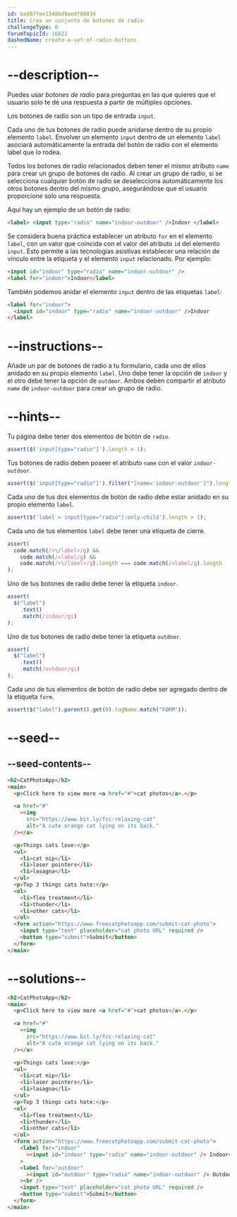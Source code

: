 ```yaml
---
id: bad87fee1348bd9aedf08834
title: Crea un conjunto de botones de radio
challengeType: 0
forumTopicId: 16822
dashedName: create-a-set-of-radio-buttons
---
```


# --description--

Puedes usar <dfn>botones de radio</dfn> para preguntas en las que quieres que el usuario solo te dé una respuesta a partir de múltiples opciones.

Los botones de radio son un tipo de entrada `input`.

Cada uno de tus botones de radio puede anidarse dentro de su propio elemento `label`. Envolver un elemento `input` dentro de un elemento `label` asociará automáticamente la entrada del botón de radio con el elemento label que lo rodea.

Todos los botones de radio relacionados deben tener el mismo atributo `name` para crear un grupo de botones de radio. Al crear un grupo de radio, si se selecciona cualquier botón de radio se deselecciona automáticamente los otros botones dentro del mismo grupo, asegurándose que el usuario proporcione solo una respuesta.

Aquí hay un ejemplo de un botón de radio:

```html
<label> <input type="radio" name="indoor-outdoor" />Indoor </label>
```

Se considera buena práctica establecer un atributo `for` en el elemento `label`, con un valor que coincida con el valor del atributo `id` del elemento `input`. Esto permite a las tecnologías asistivas establecer una relación de vínculo entre la etiqueta y el elemento `input` relacionado. Por ejemplo:

```html
<input id="indoor" type="radio" name="indoor-outdoor" />
<label for="indoor">Indoor</label>
```

También podemos anidar el elemento `input` dentro de las etiquetas `label`:

```html
<label for="indoor">
  <input id="indoor" type="radio" name="indoor-outdoor" />Indoor
</label>
```

# --instructions--

Añade un par de botones de radio a tu formulario, cada uno de ellos anidado en su propio elemento `label`. Uno debe tener la opción de `indoor` y el otro debe tener la opción de `outdoor`. Ambos deben compartir el atributo `name` de `indoor-outdoor` para crear un grupo de radio.

# --hints--

Tu página debe tener dos elementos de botón de `radio`.

```js
assert($('input[type="radio"]').length > 1);
```

Tus botones de radio deben poseer el atributo `name` con el valor `indoor-outdoor`.

```js
assert($('input[type="radio"]').filter("[name='indoor-outdoor']").length > 1);
```

Cada uno de tus dos elementos de botón de radio debe estar anidado en su propio elemento `label`.

```js
assert($('label > input[type="radio"]:only-child').length > 1);
```

Cada uno de tus elementos `label` debe tener una etiqueta de cierre.

```js
assert(
  code.match(/<\/label>/g) &&
    code.match(/<label/g) &&
    code.match(/<\/label>/g).length === code.match(/<label/g).length
);
```

Uno de tus botones de radio debe tener la etiqueta `indoor`.

```js
assert(
  $("label")
    .text()
    .match(/indoor/gi)
);
```

Uno de tus botones de radio debe tener la etiqueta `outdoor`.

```js
assert(
  $("label")
    .text()
    .match(/outdoor/gi)
);
```

Cada uno de tus elementos de botón de radio debe ser agregado dentro de la etiqueta `form`.

```js
assert($("label").parent().get(0).tagName.match("FORM"));
```

# --seed--

## --seed-contents--

```html
<h2>CatPhotoApp</h2>
<main>
  <p>Click here to view more <a href="#">cat photos</a>.</p>

  <a href="#"
    ><img
      src="https://www.bit.ly/fcc-relaxing-cat"
      alt="A cute orange cat lying on its back."
  /></a>

  <p>Things cats love:</p>
  <ul>
    <li>cat nip</li>
    <li>laser pointers</li>
    <li>lasagna</li>
  </ul>
  <p>Top 3 things cats hate:</p>
  <ol>
    <li>flea treatment</li>
    <li>thunder</li>
    <li>other cats</li>
  </ol>
  <form action="https://www.freecatphotoapp.com/submit-cat-photo">
    <input type="text" placeholder="cat photo URL" required />
    <button type="submit">Submit</button>
  </form>
</main>
```

# --solutions--

```html
<h2>CatPhotoApp</h2>
<main>
  <p>Click here to view more <a href="#">cat photos</a>.</p>

  <a href="#"
    ><img
      src="https://www.bit.ly/fcc-relaxing-cat"
      alt="A cute orange cat lying on its back."
  /></a>

  <p>Things cats love:</p>
  <ul>
    <li>cat nip</li>
    <li>laser pointers</li>
    <li>lasagna</li>
  </ul>
  <p>Top 3 things cats hate:</p>
  <ol>
    <li>flea treatment</li>
    <li>thunder</li>
    <li>other cats</li>
  </ol>
  <form action="https://www.freecatphotoapp.com/submit-cat-photo">
    <label for="indoor"
      ><input id="indoor" type="radio" name="indoor-outdoor" /> Indoor</label
    >
    <label for="outdoor"
      ><input id="outdoor" type="radio" name="indoor-outdoor" /> Outdoor</label
    ><br />
    <input type="text" placeholder="cat photo URL" required />
    <button type="submit">Submit</button>
  </form>
</main>
```
